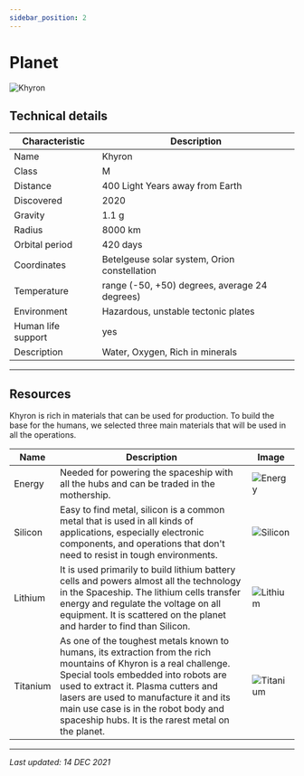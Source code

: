```yaml
---
sidebar_position: 2
---
```


# Planet

![Khyron](/img/wiki/khyron_info.png)

## Technical details

| Characteristic     | Description                                   |
|--------------------|-----------------------------------------------|
| Name               | Khyron                                        |
| Class              | M                                             |
| Distance           | 400 Light Years away from Earth               |
| Discovered         | 2020                                          |
| Gravity            | 1.1 g                                         |
| Radius             | 8000 km                                       |
| Orbital period     | 420 days                                      |
| Coordinates        | Betelgeuse solar system, Orion constellation  |
| Temperature        | range (-50, +50) degrees, average 24 degrees) |
| Environment        | Hazardous, unstable tectonic plates           |
| Human life support | yes                                           |
| Description        |  Water, Oxygen, Rich in minerals              |

---

## Resources

Khyron is rich in materials that can be used for production. To build the base for the humans, we selected three main materials that will be used in all the operations. 

| Name     | Description                                                                                                                                                                                                                                                                                                                               | Image                                    |
|----------|-------------------------------------------------------------------------------------------------------------------------------------------------------------------------------------------------------------------------------------------------------------------------------------------------------------------------------------------|------------------------------------------|
| Energy   | Needed for powering the spaceship with all the hubs and can be traded in the mothership.                                                                                                                                                                                                                                                  | ![Energy](/img/resources/energy.png)     |
| Silicon  | Easy to find metal, silicon is a common metal that is used in all kinds of applications, especially electronic components, and operations that don't need to resist in tough environments.                                                                                                                                                | ![Silicon](/img/resources/silicon.png)   |
| Lithium  | It is used primarily to build lithium battery cells and powers almost all the technology in the Spaceship. The lithium cells transfer energy and regulate the voltage on all equipment. It is scattered on the planet and harder to find than Silicon.                                                                                    | ![Lithium](/img/resources/lithium.png)   |
| Titanium | As one of the toughest metals known to humans, its extraction from the rich mountains of Khyron is a real challenge. Special tools embedded into robots are used to extract it. Plasma cutters and lasers are used to manufacture it and its main use case is in the robot body and spaceship hubs. It is the rarest metal on the planet. | ![Titanium](/img/resources/titanium.png) |

---

*Last updated: 14 DEC 2021*
